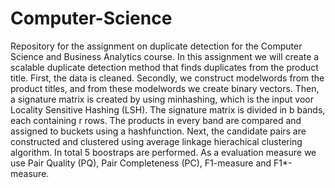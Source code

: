 # Computer-Science
Repository for the assignment on duplicate detection for the Computer Science and Business Analytics course. In this assignment we will create a scalable duplicate detection method that finds duplicates from the product title.
First, the data is cleaned. Secondly, we construct modelwords from the product titles, and from these modelwords we create binary vectors. Then, a signature matrix is created by using minhashing, which is the input voor Locality Sensitive Hashing (LSH). The signature matrix is divided in b bands, each containing r rows. The products in every band are compared and assigned to buckets using a hashfunction. Next, the candidate pairs are constructed and clustered using average linkage hierachical clustering algorithm.  In total 5 boostraps are performed. As a evaluation measure we use Pair Quality (PQ), Pair Completeness (PC), F1-measure and F1*-measure. 
